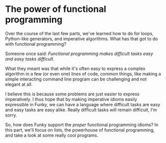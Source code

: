 # The power of functional programming

Over the course of the last few parts, we've learned how to do for loops, Python-like generators, and imperative algorithms. What has that got to do with functional programming?

Someone once said: _Functional programming makes difficult tasks easy and easy tasks difficult._

What they meant was that while it's often easy to express a complex algorithm in a few (or even one) lines of code, common things, like making a simple interacting command line program can be challenging and not elegant at all.

I believe this is because some problems are just easier to express imperatively. I thus hope that by making imperative idioms easily expressible in Funky, we can have a language where difficult tasks are easy and easy tasks are easy alike. Really difficult tasks will remain difficult, I'm sorry.

So, how does Funky support the _proper_ functional programming idioms? In this part, we'll focus on lists, the powerhouse of functional programming, and take a look at some really cool programs.
